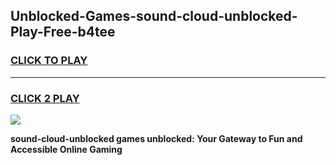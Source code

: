 
## Unblocked-Games-sound-cloud-unblocked-Play-Free-b4tee
<h3>
<a href="https://premium76.site?title=sound-cloud-unblocked&ref=10A">CLICK TO PLAY</a></h3>
<hr>

<h3>
<a href="https://premium76.site?title=sound-cloud-unblocked&ref=10A">CLICK 2 PLAY</a>
  
</h3>

<a href="https://premium76.site?title=sound-cloud-unblocked&ref=10A"><img src="https://clearcache.store/games.png"></a>


**sound-cloud-unblocked games unblocked: Your Gateway to Fun and Accessible Online Gaming**
